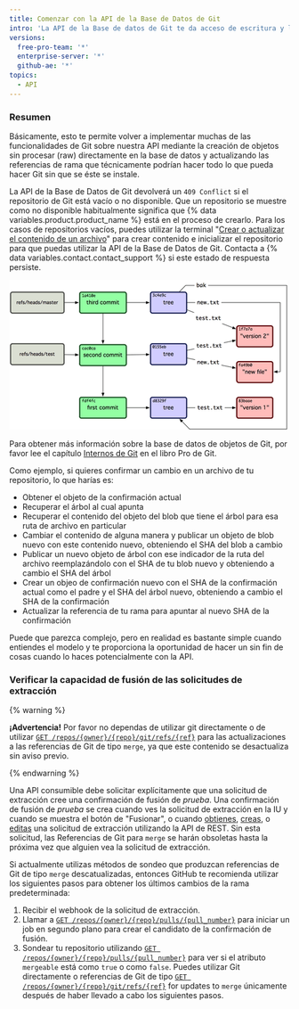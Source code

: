 ```yaml
---
title: Comenzar con la API de la Base de Datos de Git
intro: 'La API de la Base de datos de Git te da acceso de escritura y lectora para los objetos sin procesar de Git que se encuentran en tu base de datos de Git en {% data variables.product.product_name %} y para listar y actualizar tus referencias (cabezas de rama y etiquetas).'
versions:
  free-pro-team: '*'
  enterprise-server: '*'
  github-ae: '*'
topics:
  - API
---
```


### Resumen

Básicamente, esto te permite volver a implementar muchas de las funcionalidades de Git sobre nuestra API mediante la creación de objetos sin procesar (raw) directamente en la base de datos y actualizando las referencias de rama que técnicamente podrían hacer todo lo que pueda hacer Git sin que se éste se instale.

La API de la Base de Datos de Git devolverá un `409 Conflict` si el repositorio de Git está vacío o no disponible.  Que un repositorio se muestre como no disponible habitualmente significa que {% data variables.product.product_name %} está en el proceso de crearlo. Para los casos de repositorios vacíos, puedes utilizar la terminal "[Crear o actualizar el contenido de un archivo](/rest/reference/repos#create-or-update-file-contents)" para crear contenido e inicializar el repositorio para que puedas utilizar la API de la Base de Datos de Git. Contacta a {% data variables.contact.contact_support %} si este estado de respuesta persiste.

![resumen de la base de datos de git](/assets/images/git-database-overview.png)

Para obtener más información sobre la base de datos de objetos de Git, por favor lee el capítulo [Internos de Git](http://git-scm.com/book/en/v1/Git-Internals) en el libro Pro de Git.

Como ejemplo, si quieres confirmar un cambio en un archivo de tu repositorio, lo que harías es:

* Obtener el objeto de la confirmación actual
* Recuperar el árbol al cual apunta
* Recuperar el contenido del objeto del blob que tiene el árbol para esa ruta de archivo en particular
* Cambiar el contenido de alguna manera y publicar un objeto de blob nuevo con este contenido nuevo, obteniendo el SHA del blob a cambio
* Publicar un nuevo objeto de árbol con ese indicador de la ruta del archivo reemplazándolo con el SHA de tu blob nuevo y obteniendo a cambio el SHA del árbol
* Crear un objeo de confirmación nuevo con el SHA de la confirmación actual como el padre y el SHA del árbol nuevo, obteniendo a cambio el SHA de la confirmación
* Actualizar la referencia de tu rama para apuntar al nuevo SHA de la confirmación

Puede que parezca complejo, pero en realidad es bastante simple cuando entiendes el modelo y te proporciona la oportunidad de hacer un sin fin de cosas cuando lo haces potencialmente con la API.

### Verificar la capacidad de fusión de las solicitudes de extracción

{% warning %}

**¡Advertencia!** Por favor no dependas de utilizar git directamente o de utilizar [`GET /repos/{owner}/{repo}/git/refs/{ref}`](/rest/reference/git#get-a-reference)  para las actualizaciones a las referencias de Git de tipo `merge`, ya que este contenido se desactualiza sin aviso previo.

{% endwarning %}

Una API consumible debe solicitar explícitamente que una solicitud de extracción cree una confirmación de fusión de _prueba_. Una confirmación de fusión de _prueba_ se crea cuando ves la solicitud de extracción en la IU y cuando se muestra el botón de "Fusionar", o cuando [obtienes](/rest/reference/pulls#get-a-pull-request), [creas](/rest/reference/pulls#create-a-pull-request), o [editas](/rest/reference/pulls#update-a-pull-request) una solicitud de extracción utilizando la API de REST. Sin esta solicitud, las Referencias de Git para `merge` se harán obsoletas hasta la próxima vez que alguien vea la solicitud de extracción.

Si actualmente utilizas métodos de sondeo que produzcan referencias de Git de tipo `merge` descatualizadas, entonces GitHub te recomienda utilizar los siguientes pasos para obtener los últimos cambios de la rama predeterminada:

1. Recibir el webhook de la solicitud de extracción.
2. Llamar a [`GET /repos/{owner}/{repo}/pulls/{pull_number}`](/rest/reference/pulls#get-a-pull-request) para iniciar un job en segundo plano para crear el candidato de la confirmación de fusión.
3. Sondear tu repositorio utilizando [`GET /repos/{owner}/{repo}/pulls/{pull_number}`](/rest/reference/pulls#get-a-pull-request) para ver si el atributo `mergeable` está como `true` o como `false`. Puedes utilizar Git directamente o referencias de Git de tipo [`GET /repos/{owner}/{repo}/git/refs/{ref}`](/rest/reference/git#get-a-reference) for updates to `merge` únicamente después de haber llevado a cabo los siguientes pasos.
